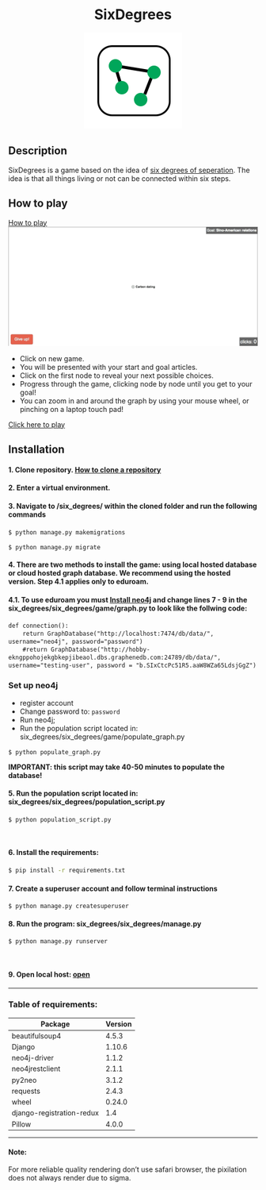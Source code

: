   <h1 align="center">SixDegrees</h1>

<p align="center">
  <img src="https://github.com/mcgeorgiev/six_degrees/blob/master/six_degrees/static/img/logo.png"/>
</p>

## Description

SixDegrees is a game based on the idea of [six degrees of seperation](https://en.wikipedia.org/wiki/Six_degrees_of_separation). The idea is that all things living or not can be connected within six steps.

## How to play

[How to play](http://sixdegrees.pythonanywhere.com/how-to-play/)
![hashids](https://github.com/mcgeorgiev/six_degrees/blob/master/six_degrees/static/img/title.gif)
* Click on new game.
* You will be presented with your start and goal articles.
* Click on the first node to reveal your next possible choices.
* Progress through the game, clicking node by node until you get to your goal!
* You can zoom in and around the graph by using your mouse wheel, or pinching on a laptop touch pad!

[Click here to play](http://sixdegrees.pythonanywhere.com/)

## Installation

#### 1. Clone repository. [How to clone a repository](https://help.github.com/articles/cloning-a-repository/)
#### 2. Enter a virtual environment.
#### 3. Navigate to /six_degrees/ within the cloned folder and run the following commands
```
$ python manage.py makemigrations
```
```
$ python manage.py migrate
```
#### 4. There are two methods to install the game: using local hosted database or cloud hosted graph database. We recommend using the hosted version. Step 4.1 applies only to eduroam.
####  4.1. To use eduroam you must [Install neo4j](https://neo4j.com/download/) and change lines 7 - 9 in the six_degrees/six_degrees/game/graph.py to look like the follwing code:

```
def connection():
    return GraphDatabase("http://localhost:7474/db/data/", username="neo4j", password="password")
    #return GraphDatabase("http://hobby-ekngppohojekgbkepjibeaol.dbs.graphenedb.com:24789/db/data/", username="testing-user", password = "b.SIxCtcPc51R5.aaW8WZa65LdsjGgZ")

```

### Set up neo4j

+ register account
+ Change password to: ```password```
+ Run neo4j;
+ Run the population script located in: six_degrees/six_degrees/game/populate_graph.py

```
$ python populate_graph.py
```
**IMPORTANT: this script may take 40-50 minutes to populate the database!**

####    5. Run the population script located in: six_degrees/six_degrees/population_script.py

```
$ python population_script.py
```
<br />

#### 6. Install the requirements:
  
```cmd
$ pip install -r requirements.txt
```

#### 7. Create a superuser account and follow terminal instructions

```
$ python manage.py createsuperuser
```

#### 8. Run the program: six_degrees/six_degrees/manage.py

```
$ python manage.py runserver
```
<br />

#### 9. Open local host: [open](http://127.0.0.1:8000)
---


### Table of requirements:

| Package  | Version |
| ------------- | ------------- |
| beautifulsoup4  | 4.5.3  |
| Django  | 1.10.6  |
|    neo4j-driver     |    1.1.2     |
|    neo4jrestclient     |    2.1.1     |
|    py2neo     |    3.1.2    |
|    requests     |    2.4.3     |
|    wheel     |   0.24.0     |
|    django-registration-redux     |    1.4     |
|    Pillow     |   4.0.0     |

---
#### Note:
For more reliable quality rendering don’t use safari browser, the pixilation does not always render due to sigma.

